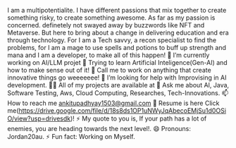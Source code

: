 I am a multipotentialite. I have different passions that mix together to create something risky, to create something awesome. As far as my passion is concerned. definetely not swayed away by buzzwords like NFT and Metaverse. But here to bring about a change in delivering education and era through technology. For I am a Tech savvy, a recon specialist to find the problems, for I am a mage to use spells and potions to buff up strength and mana and I am a developer, to make all of this happen!
🔭 I’m currently working on AI/LLM projet
🌱 Trying to learn Artificial Inteligence(Gen-AI) and how to make sense out of it!
👯 Call me to work on anything that create innovative things go weeeeeee!
🤝 I’m looking for help with Improvising in AI development.
👨‍💻 All of my projects are available at 
💬 Ask me about AI, Java, Software Testing, Aws, Cloud Computing, Researches, Tech-Innovations.
📫 How to reach me ankitupadhyay1503@gmail.com
📄 Resume is here Click me(https://drive.google.com/file/d/18s8ds1OP1uNWyJqAbecoEMjSu1d0OSiO/view?usp=drivesdk)!
⚡ My quote to you is, If your path has a lot of enemies, you are heading towards the next level!.
😄 Pronouns: Jordan20au.
⚡ Fun fact: Working on Myself.
